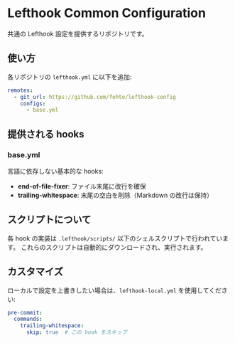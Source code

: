 # Lefthook Common Configuration

共通の Lefthook 設定を提供するリポジトリです。

## 使い方

各リポジトリの `lefthook.yml` に以下を追加:

```yaml
remotes:
  - git_url: https://github.com/fohte/lefthook-config
    configs:
      - base.yml
```

## 提供される hooks

### base.yml

言語に依存しない基本的な hooks:

- **end-of-file-fixer**: ファイル末尾に改行を確保
- **trailing-whitespace**: 末尾の空白を削除（Markdown の改行は保持）

## スクリプトについて

各 hook の実装は `.lefthook/scripts/` 以下のシェルスクリプトで行われています。
これらのスクリプトは自動的にダウンロードされ、実行されます。

## カスタマイズ

ローカルで設定を上書きしたい場合は、`lefthook-local.yml` を使用してください:

```yaml
pre-commit:
  commands:
    trailing-whitespace:
      skip: true  # この hook をスキップ
```